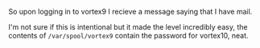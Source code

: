 So upon logging in to vortex9 I recieve a message saying that I have mail.

I'm not sure if this is intentional but it made the level incredibly easy, the contents of `/var/spool/vortex9` contain the password for vortex10, neat.
